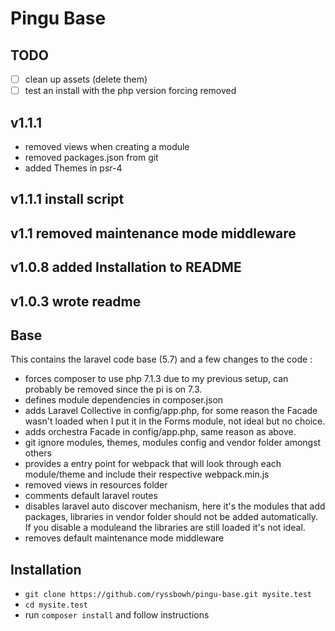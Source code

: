 # Pingu Base

## TODO
- [ ] clean up assets (delete them)
- [ ] test an install with the php version forcing removed

## v1.1.1
- removed views when creating a module
- removed packages.json from git
- added Themes in psr-4

## v1.1.1 install script
## v1.1 removed maintenance mode middleware
## v1.0.8 added Installation to README
## v1.0.3 wrote readme

## Base
This contains the laravel code base (5.7) and a few changes to the code :

- forces composer to use php 7.1.3 due to my previous setup, can probably be removed since the pi is on 7.3.
- defines module dependencies in composer.json
- adds Laravel Collective in config/app.php, for some reason the Facade wasn't loaded when I put it in the Forms module, not ideal but no choice.
- adds orchestra Facade in config/app.php, same reason as above.
- git ignore modules, themes, modules config and vendor folder amongst others
- provides a entry point for webpack that will look through each module/theme and include their respective webpack.min.js
- removed views in resources folder
- comments default laravel routes
- disables laravel auto discover mechanism, here it's the modules that add packages, libraries in vendor folder should not be added automatically. If you disable a moduleand the libraries are still loaded it's not ideal.
- removes default maintenance mode middleware

## Installation

- `git clone https://github.com/ryssbowh/pingu-base.git mysite.test`
- `cd mysite.test`
- run `composer install` and follow instructions